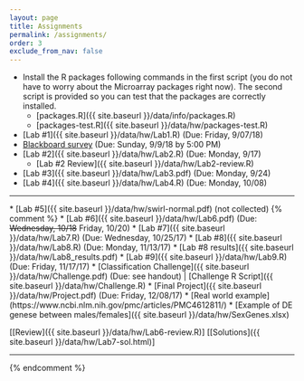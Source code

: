 ```yaml
---
layout: page
title: Assignments 
permalink: /assignments/
order: 3
exclude_from_nav: false
---
```


* Install the R packages following commands in the first script (you do not have to worry about the Microarray packages right now). The second script is provided so you can test that the packages are correctly installed. 
    * [packages.R]({{ site.baseurl }}/data/info/packages.R)
    * [packages-test.R]({{ site.baseurl }}/data/hw/packages-test.R) 
* [Lab #1]({{ site.baseurl }}/data/hw/Lab1.R) (Due: Friday, 9/07/18) 
* [Blackboard survey](https://easternct.blackboard.com/) (Due: Sunday, 9/9/18 by 5:00 PM)
* [Lab #2]({{ site.baseurl }}/data/hw/Lab2.R) (Due: Monday, 9/17) 
    * [Lab #2 Review]({{ site.baseurl }}/data/hw/Lab2-review.R) 
* [Lab #3]({{ site.baseurl }}/data/hw/Lab3.pdf) (Due: Monday, 9/24) 
* [Lab #4]({{ site.baseurl }}/data/hw/Lab4.R) (Due: Monday, 10/08) 
<hr>
* [Lab #5]({{ site.baseurl }}/data/hw/swirl-normal.pdf) (not collected) 
{% comment %}
* [Lab #6]({{ site.baseurl }}/data/hw/Lab6.pdf) (Due: <strike>Wednesday, 10/18</strike> Friday, 10/20)
* [Lab #7]({{ site.baseurl }}/data/hw/Lab7.R) (Due: Wednesday, 10/25/17) 
* [Lab #8]({{ site.baseurl }}/data/hw/Lab8.R) (Due: Monday, 11/13/17) 
    * [Lab #8 results]({{ site.baseurl }}/data/hw/Lab8_results.pdf)  
* [Lab #9]({{ site.baseurl }}/data/hw/Lab9.R) (Due: Friday, 11/17/17) 
* [Classification Challenge]({{ site.baseurl }}/data/hw/Challenge.pdf) (Due: see handout) | 
	[Challenge R Script]({{ site.baseurl }}/data/hw/Challenge.R)
* [Final Project]({{ site.baseurl }}/data/hw/Project.pdf) (Due: Friday, 12/08/17)
    * [Real world example](https://www.ncbi.nlm.nih.gov/pmc/articles/PMC4612811/)
    * [Example of DE genese between males/females]({{ site.baseurl }}/data/hw/SexGenes.xlsx)
 
[[Review]({{ site.baseurl }}/data/hw/Lab6-review.R)] 
[[Solutions]({{ site.baseurl }}/data/hw/Lab7-sol.html)] 

***
 
{% endcomment %}
